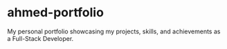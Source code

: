 # ahmed-portfolio
 My personal portfolio showcasing my projects, skills, and achievements as a Full-Stack Developer.
